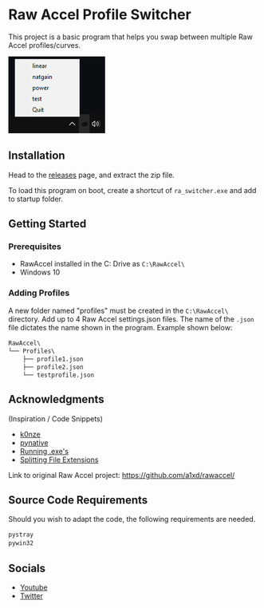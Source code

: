 # Raw Accel Profile Switcher

This project is a basic program that helps you swap between multiple Raw Accel profiles/curves.

![Example Image](images/example.png)

## Installation

Head to the [releases](https://github.com/itshappygolucky/RawAccel-Profile-Switcher/releases/) page, and extract the zip file. 

To load this program on boot, create a shortcut of `ra_switcher.exe` and add to startup folder.


## Getting Started

### Prerequisites

* RawAccel installed in the C: Drive as `C:\RawAccel\`
* Windows 10

### Adding Profiles

A new folder named "profiles" must be created in the `C:\RawAccel\` directory. Add up to 4 Raw Accel settings.json files. The name of the `.json` file dictates the name shown in the program. Example shown below:

```text
RawAccel\
└── Profiles\
    ├── profile1.json
    ├── profile2.json
    └── testprofile.json
```

## Acknowledgments
(Inspiration / Code Snippets)
* [k0nze](https://www.youtube.com/watch?v=Vrg4RhjxztE)
* [pynative](https://pynative.com/python-list-files-in-a-directory/)
* [Running .exe's](https://stackoverflow.com/questions/1811691/running-an-outside-program-executable-in-python)
* [Splitting File Extensions](https://stackoverflow.com/questions/27750611/how-can-i-strip-the-file-extension-from-a-list-full-of-filenames)

Link to original Raw Accel project: <https://github.com/a1xd/rawaccel/>

## Source Code Requirements
Should you wish to adapt the code, the following requirements are needed.
```python
pystray
pywin32
```
## Socials

* [Youtube](https://www.youtube.com/channel/UC1gkvM_-iRNaqnznF_NLMCg)
* [Twitter](https://twitter.com/itshappygolucky)
